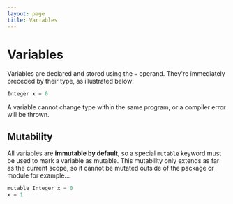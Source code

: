 ```yaml
---
layout: page
title: Variables
---
```


# Variables

Variables are declared and stored using the `=` operand. They're immediately
preceded by their type, as illustrated below:

```typescript
Integer x = 0
```

A variable cannot change type within the same program, or a compiler error will
be thrown.

## Mutability

All variables are **immutable by default**, so a special `mutable` keyword must
be used to mark a variable as mutable. This mutability only extends as far as
the current scope, so it cannot be mutated outside of the package or module
for example...

```typescript
mutable Integer x = 0
x = 1
```
